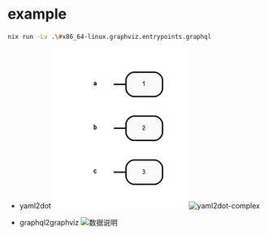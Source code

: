 # example

```sh
nix run -Lv .\#x86_64-linux.graphviz.entrypoints.graphql
```

- yaml2dot
![yaml2dot](./yaml2dot.png)
![yaml2dot-complex](./yaml2dot-complex.png)

- graphql2graphviz
![数据说明](kroki-GraphViz:./complex.graphviz)

